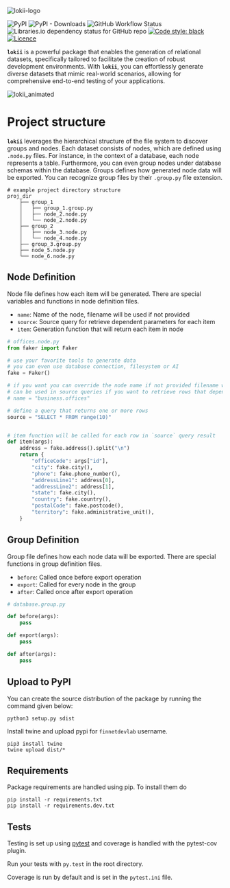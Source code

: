 ![lokii-logo](https://github.com/dorukerenaktas/lokii/assets/20422563/fe774eba-ddd0-4bad-a093-553bb980f54c)

![PyPI](https://img.shields.io/pypi/v/lokii)
![PyPI - Downloads](https://img.shields.io/pypi/dm/lokii)
![GitHub Workflow Status](https://img.shields.io/github/actions/workflow/status/dorukerenaktas/lokii/python-app.yml)
![Libraries.io dependency status for GitHub repo](https://img.shields.io/librariesio/github/dorukerenaktas/lokii)
[![Code style: black](https://img.shields.io/badge/code%20style-black-000000.svg)](https://github.com/psf/black)
[![Licence](https://img.shields.io/pypi/l/lokii.svg)](https://github.com/dorukerenaktas/lokii)

**`lokii`** is a powerful package that enables the generation of relational datasets, specifically tailored to
facilitate the creation of robust development environments. With **`lokii`**, you can effortlessly generate diverse
datasets that mimic real-world scenarios, allowing for comprehensive end-to-end testing of your applications.

![lokii_animated](https://github.com/dorukerenaktas/lokii/assets/20422563/9145c764-2db2-4c16-9019-e1feca323ae8)

# Project structure

**`lokii`** leverages the hierarchical structure of the file system to discover groups and nodes. Each dataset
consists of nodes, which are defined using `.node.py` files. For instance, in the context of a database, each
node represents a table. Furthermore, you can even group nodes under database schemas within the database. Groups
defines how generated node data will be exported. You can recognize group files by their `.group.py` file extension.

```shell
# example project directory structure
proj_dir
    ├── group_1
    │   ├── group_1.group.py
    │   ├── node_2.node.py
    │   └── node_2.node.py
    ├── group_2
    │   ├── node_3.node.py
    │   └── node_4.node.py
    ├── group_3.group.py
    ├── node_5.node.py
    └── node_6.node.py
```

## Node Definition

Node file defines how each item will be generated. There are special variables and functions in node
definition files.
- `name`: Name of the node, filename will be used if not provided
- `source`: Source query for retrieve dependent parameters for each item
- `item`: Generation function that will return each item in node

```python
# offices.node.py
from faker import Faker

# use your favorite tools to generate data
# you can even use database connection, filesystem or AI
fake = Faker()

# if you want you can override the node name if not provided filename will be used
# can be used in source queries if you want to retrieve rows that depends on another node
# name = "business.offices"

# define a query that returns one or more rows
source = "SELECT * FROM range(10)"


# item function will be called for each row in `source` query result
def item(args):
    address = fake.address().split("\n")
    return {
        "officeCode": args["id"],
        "city": fake.city(),
        "phone": fake.phone_number(),
        "addressLine1": address[0],
        "addressLine2": address[1],
        "state": fake.city(),
        "country": fake.country(),
        "postalCode": fake.postcode(),
        "territory": fake.administrative_unit(),
    }
```

## Group Definition

Group file defines how each node data will be exported. There are special functions in group definition files.
- `before`: Called once before export operation
- `export`: Called for every node in the group
- `after`: Called once after export operation

```python
# database.group.py

def before(args):
    pass

def export(args):
    pass

def after(args):
    pass
```


## Upload to PyPI

You can create the source distribution of the package by running the command given below:

```shell
python3 setup.py sdist
```

Install twine and upload pypi for `finnetdevlab` username.

```shell
pip3 install twine
twine upload dist/*
```

## Requirements

Package requirements are handled using pip. To install them do

```
pip install -r requirements.txt
pip install -r requirements.dev.txt
```

## Tests

Testing is set up using [pytest](http://pytest.org) and coverage is handled
with the pytest-cov plugin.

Run your tests with ```py.test``` in the root directory.

Coverage is run by default and is set in the ```pytest.ini``` file.
